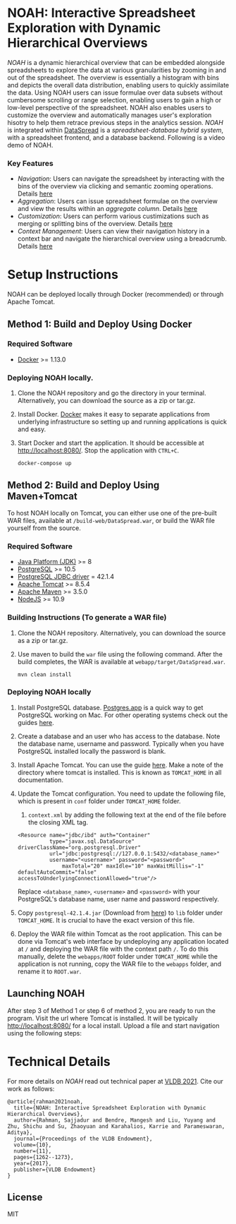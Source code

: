 # NOAH: Interactive Spreadsheet Exploration with Dynamic Hierarchical Overviews

_NOAH_ is a dynamic hierarchical overview that can be embedded alongside spreadsheets to explore the data at various granularities by zooming in and out of the spreadsheet. The overview is essentially a histogram with bins and depicts the overall data distribution, enabling users to quickly assimilate the data. Using NOAH users can issue formulae over data subsets without cumbersome scrolling or range selection, enabling users to gain a high or low-level perspective of the spreadsheet. NOAH also enables users to customize the overview and automatically manages user's exploration hisotry to help them retrace previous steps in the analytics session. _NOAH_ is integrated within [DataSpread][dataspread-github] is a _spreadsheet-database hybrid system_, with a spreadsheet frontend, and a database backend. Following is a video demo of NOAH.

### Key Features

* _Navigation_: Users can navigate the spreadsheet by interacting with the bins of the overview via clicking and semantic zooming operations. Details [here](navigation.md)
* _Aggregation_: Users can issue spreadsheet formulae on the overview and view the results within an _aggregate column_. Details [here](aggregation.md)
* _Customization_: Users can perform various custimizations such as merging or splitting bins of the overview. Details [here](customization.md)
* _Context Management_: Users can view their navigation history in a context bar and navigate the hierarchical overview using a breadcrumb. Details [here](context.md)


# Setup Instructions

NOAH can be deployed locally through Docker (recommended) or through Apache Tomcat. 

## Method 1: Build and Deploy Using Docker

### Required Software

* [Docker][docker] >= 1.13.0

### Deploying NOAH locally.

1. Clone the NOAH repository and go the directory in your terminal. Alternatively, you can download the source as a zip or tar.gz. 

2. Install Docker. [Docker][docker] makes it easy to separate applications from underlying infrastructure so setting up and running applications is quick and easy.

3. Start Docker and start the application. It should be accessible at [http://localhost:8080/][install_loc]. Stop the application with `CTRL+C`.
	```
	docker-compose up
	```

## Method 2: Build and Deploy Using Maven+Tomcat

To host NOAH locally on Tomcat, you can either use one of the pre-built WAR files, available at `/build-web/DataSpread.war`, or build the WAR file yourself from the source.

### Required Software

* [Java Platform (JDK)][java] >= 8
* [PostgreSQL][postgres] >= 10.5
* [PostgreSQL JDBC driver][jdbc] = 42.1.4
* [Apache Tomcat][tomcat] >= 8.5.4
* [Apache Maven][maven] >= 3.5.0
* [NodeJS][node] >= 10.9

### Building Instructions (To generate a WAR file)

1. Clone the NOAH repository. Alternatively, you can download the source as a zip or tar.gz. 

2. Use maven to build the `war` file using the following command.  After the build completes, the WAR is available at `webapp/target/DataSpread.war`. 

	```
	mvn clean install
	```

### Deploying NOAH locally 

1. Install PostgreSQL database. [Postgres.app][Postgres.app] is a quick way to get PostgreSQL working on Mac. For other operating systems check out the guides [here][postgre_install].  

2. Create a database and an user who has access to the database.  Note the database name, username and password. Typically when you have PostgreSQL installed locally the password is blank.  

3. Install Apache Tomcat. You can use the guide [here][tomcat_install]. Make a note of the directory where tomcat is installed. This is known as `TOMCAT_HOME` in all documentation. 

4. Update the Tomcat configuration. You need to update the following file, which is present in `conf` folder under `TOMCAT_HOME` folder.  

    1. `context.xml` by adding the following text at the end of the file before the closing XML tag.   

	```
	<Resource name="jdbc/ibd" auth="Container"
	          type="javax.sql.DataSource" driverClassName="org.postgresql.Driver"
	          url="jdbc:postgresql://127.0.0.1:5432/<database_name>"
	          username="<username>" password="<password>"
                  maxTotal="20" maxIdle="10" maxWaitMillis="-1" defaultAutoCommit="false" accessToUnderlyingConnectionAllowed="true"/>
	```

	Replace `<database_name>`, `<username>` and `<password>` with your PostgreSQL's database name, user name and password respectively.

5. Copy `postgresql-42.1.4.jar` (Download from [here][jdbc]) to `lib` folder under `TOMCAT_HOME`.  It is crucial to have the exact version of this file. 
 
6. Deploy the WAR file within Tomcat as the root application. This can be done via Tomcat's web interface by undeploying any application located at `/` and deploying the WAR file with the context path `/`. To do this manually, delete the `webapps/ROOT` folder under `TOMCAT_HOME` while the application is not running, copy the WAR file to the `webapps` folder, and rename it to `ROOT.war`. 

## Launching NOAH 
After step 3 of Method 1 or step 6 of method 2, you are ready to run the program. Visit the url where Tomcat is installed. It will be typically [http://localhost:8080/][install_loc] for a local install. Upload a file and start navigation using the following steps:

# Technical Details
For more details on _NOAH_ read out technical paper at [VLDB 2021][paper]. Cite our work as follows: 
```
@article{rahman2021noah,
  title={NOAH: Interactive Spreadsheet Exploration with Dynamic Hierarchical Overviews},
  author={Rahman, Sajjadur and Bendre, Mangesh and Liu, Yuyang and Zhu, Shichu and Su, Zhaoyuan and Karahalios, Karrie and Parameswaran, Aditya},
  journal={Proceedings of the VLDB Endowment},
  volume={10},
  number={11},
  pages={1262--1273},
  year={2017},
  publisher={VLDB Endowment}
}
```


License
----
MIT

[install_loc]: http://localhost:8080/
[tomcat_install]: https://www.ntu.edu.sg/home/ehchua/programming/howto/Tomcat_HowTo.html
[postgre_install]: https://wiki.postgresql.org/wiki/Detailed_installation_guides
[Postgres.app]: http://postgresapp.com
[jdbc]: https://repo1.maven.org/maven2/org/postgresql/postgresql/42.1.4/postgresql-42.1.4.jar
[ant]: https://ant.apache.org/bindownload.cgi
[tomcat]: http://tomcat.apache.org/download-80.cgi
[java]: http://www.oracle.com/technetwork/java/javase/downloads/index-jsp-138363.html
[postgres]:https://www.postgresql.org/download/
[siteinfo]: http://kite.cs.illinois.edu:8080
[zksite]: https://www.zkoss.org/product/zkspreadsheet
[postgressite]: https://www.postgresql.org/
[dataspread-github]: http://dataspread.github.io
[dataspread-site]: http://data-people.cs.illinois.edu/dataspread.pdf
[maven]: https://maven.apache.org/install.html
[node]: https://nodejs.org/en/download/current/
[docker]: https://www.docker.com/products/docker-desktop
[wiki]: https://github.com/dataspread/dataspread-web/wiki
[issues]: https://github.com/dataspread/dataspread-web/issues
[developer_setup]: https://github.com/dataspread/dataspread-web/wiki/Setting-up-Developer-Environment
[paper]: http://www.vldb.org/pvldb/vol14/p970-rahman.pdf